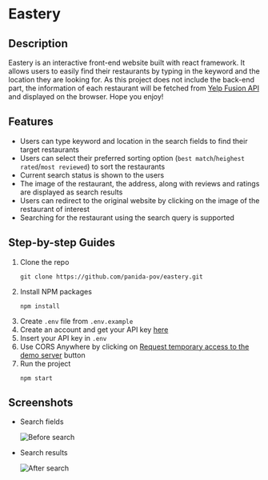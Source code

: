 # Eastery
## Description
Eastery is an interactive front-end website built with react framework. It allows users to easily find their restaurants by typing in the keyword and the location they are looking for. As this project does not include the back-end part, the information of each restaurant will be fetched from [Yelp Fusion API](https://docs.developer.yelp.com/reference/v3_business_search) and displayed on the browser. Hope you enjoy!

## Features
* Users can type keyword and location in the search fields to find their target restaurants
* Users can select their preferred sorting option (`best match`/`heighest rated`/`most reviewed`) to sort the restaurants
* Current search status is shown to the users
* The image of the restaurant, the address, along with reviews and ratings are displayed as search results
* Users can redirect to the original website by clicking on the image of the restaurant of interest
* Searching for the restaurant using the search query is supported

## Step-by-step Guides
1. Clone the repo
   ```
   git clone https://github.com/panida-pov/eastery.git
   ```
2. Install NPM packages 
   ```
   npm install
   ```
3. Create `.env` file from `.env.example`
4. Create an account and get your API key [here](https://www.yelp.com/developers/v3/manage_app)
5. Insert your API key in `.env`
6. Use CORS Anywhere by clicking on [Request temporary access to the demo server](https://cors-anywhere.herokuapp.com/corsdemo) button
7. Run the project
    ```
   npm start
   ```
## Screenshots
* Search fields
 
  ![Before search](https://github.com/panida-pov/eastery/blob/main/screenshots/EasteryPage1.jpg?raw=true "Before search")
  
* Search results
  
  ![After search](https://github.com/panida-pov/eastery/blob/main/screenshots/EasteryPage2.jpg?raw=true "After search")
